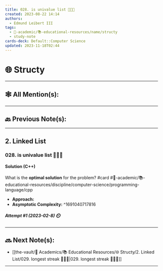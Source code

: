 ```yaml
---
title: 028. is univalue list 👨🏽‍💻
created: 2023-08-22 14:14
authors:
  - Edmund Leibert III
tags:
  - 🔴-academic/📚-educational-resources/name/structy
  - study-note
cards-deck: Default::Computer Science
updated: 2023-11-18T02:44
---
```


# 🌐 Structy

---

## 🕸️ All Mention(s): 

---

## 🔙 Previous Note(s):

---

## 2. Linked List

### **028. is univalue list 👨🏽‍💻**

#### Solution (C++)

What is the **optimal solution** for the problem? 
#card #🔴-academic/📚-educational-resources/discipline/computer-science/programming-language/cpp
 - **Approach:**
- **Asymptotic Complexity:**
^1691040717816

##### **Attempt #1 (2023-02-8) ⏲️**

---

## 🔜 Next Note(s):
- [[the-vault/🔴 Academics/📚 Educational Resources/🌐 Structy/2. Linked List/029. longest streak 👨🏽‍💻|029. longest streak 👨🏽‍💻]]

---



